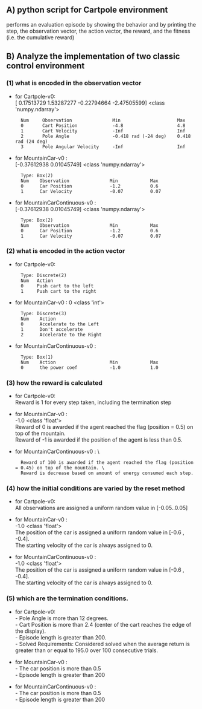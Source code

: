 ## A) python script for Cartpole environment
performs an evaluation episode by showing
the behavior and by printing the step, the observation vector, the
action vector, the reward, and the fitness (i.e. the cumulative
reward)

## B) Analyze the implementation of two classic control environment
 ### (1) what is encoded in the observation vector 
* for Cartpole-v0: \
[ 0.17513729  1.53287277 -0.22794664 -2.47505599] <class 'numpy.ndarray'> 

        Num     Observation               Min                     Max
        0       Cart Position             -4.8                    4.8
        1       Cart Velocity             -Inf                    Inf
        2       Pole Angle                -0.418 rad (-24 deg)    0.418 rad (24 deg)
        3       Pole Angular Velocity     -Inf                    Inf
* for MountainCar-v0 : \
[-0.37612938  0.01045749] <class 'numpy.ndarray'>

        Type: Box(2)
        Num    Observation               Min            Max
        0      Car Position              -1.2           0.6
        1      Car Velocity              -0.07          0.07

* for MountainCarContinuous-v0 : \
[-0.37612938  0.01045749] <class 'numpy.ndarray'>

        Type: Box(2)
        Num    Observation               Min            Max
        0      Car Position              -1.2           0.6
        1      Car Velocity              -0.07          0.07

### (2) what is encoded in the action vector 
* for Cartpole-v0: 

        Type: Discrete(2)
        Num   Action
        0     Push cart to the left
        1     Push cart to the right
* for MountainCar-v0 : 
0 <class 'int'>

        Type: Discrete(3)
        Num    Action
        0      Accelerate to the Left
        1      Don't accelerate
        2      Accelerate to the Right


* for MountainCarContinuous-v0 : 

        Type: Box(1)
        Num    Action                    Min            Max
        0      the power coef            -1.0           1.0

### (3) how the reward is calculated 

* for Cartpole-v0: \
    Reward is 1 for every step taken, including the termination step


* for MountainCar-v0 : \
-1.0 <class 'float'> \
    Reward of 0 is awarded if the agent reached the flag (position = 0.5)
    on top of the mountain. \
    Reward of -1 is awarded if the position of the agent is less than 0.5.

* for MountainCarContinuous-v0 : \

        Reward of 100 is awarded if the agent reached the flag (position = 0.45) on top of the mountain. \
        Reward is decrease based on amount of energy consumed each step.


### (4) how the initial conditions are varied by the reset method 
* for Cartpole-v0: \
     All observations are assigned a uniform random value in [-0.05..0.05]


* for MountainCar-v0 : \
-1.0 <class 'float'> \
         The position of the car is assigned a uniform random value in
         [-0.6 , -0.4]. \
         The starting velocity of the car is always assigned to 0.


* for MountainCarContinuous-v0 : \
-1.0 <class 'float'> \
         The position of the car is assigned a uniform random value in
         [-0.6 , -0.4]. \
         The starting velocity of the car is always assigned to 0.




### (5) which are the termination conditions.

* for Cartpole-v0: \
            - Pole Angle is more than 12 degrees. \
            - Cart Position is more than 2.4 (center of the cart reaches the edge of
            the display). \
            - Episode length is greater than 200. \
            - Solved Requirements: 
            Considered solved when the average return is greater than or equal to
            195.0 over 100 consecutive trials.


* for MountainCar-v0 : \
            - The car position is more than 0.5 \
            - Episode length is greater than 200


* for MountainCarContinuous-v0 : \
            - The car position is more than 0.5 \
            - Episode length is greater than 200
